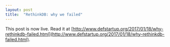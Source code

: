 ```yaml
---
layout: post
title:  "RethinkDB: why we failed"
---
```


This post is now live. Read it at [http://www.defstartup.org/2017/01/18/why-rethinkdb-failed.html](http://www.defstartup.org/2017/01/18/why-rethinkdb-failed.html).